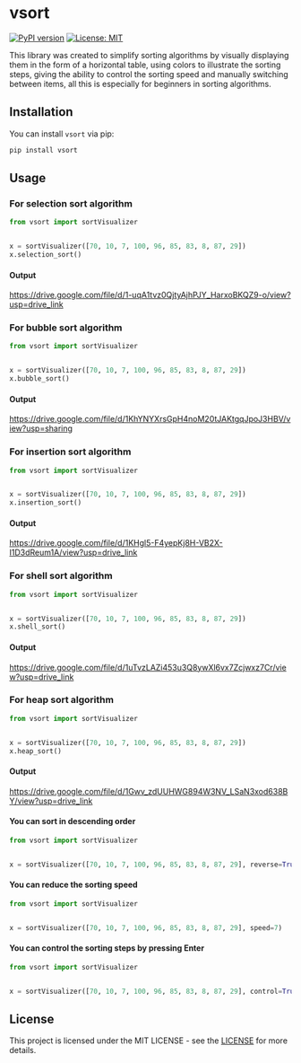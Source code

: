 # vsort


[![PyPI version](https://badge.fury.io/py/vsort.svg)](https://badge.fury.io/py/vsort)
[![License: MIT](https://img.shields.io/badge/License-MIT-yellow.svg)](https://opensource.org/licenses/MIT)


This library was created to simplify sorting algorithms by visually displaying them in the form of a horizontal table, using colors to illustrate the sorting steps, giving the ability to control the sorting speed and manually switching between items, all this is especially for beginners in sorting algorithms.


## Installation


You can install `vsort` via pip:


```bash
pip install vsort
```


## Usage 


### For selection sort algorithm


```python
from vsort import sortVisualizer


x = sortVisualizer([70, 10, 7, 100, 96, 85, 83, 8, 87, 29])
x.selection_sort()
```


#### Output


https://drive.google.com/file/d/1-uqA1tvz0QjtyAjhPJY_HarxoBKQZ9-o/view?usp=drive_link


### For bubble sort algorithm


```python
from vsort import sortVisualizer


x = sortVisualizer([70, 10, 7, 100, 96, 85, 83, 8, 87, 29])
x.bubble_sort()
```


#### Output


https://drive.google.com/file/d/1KhYNYXrsGpH4noM20tJAKtgqJpoJ3HBV/view?usp=sharing


### For insertion sort algorithm


```python
from vsort import sortVisualizer


x = sortVisualizer([70, 10, 7, 100, 96, 85, 83, 8, 87, 29])
x.insertion_sort()
```


#### Output


https://drive.google.com/file/d/1KHgl5-F4yepKj8H-VB2X-I1D3dReum1A/view?usp=drive_link


### For shell sort algorithm


```python
from vsort import sortVisualizer


x = sortVisualizer([70, 10, 7, 100, 96, 85, 83, 8, 87, 29])
x.shell_sort()
```


#### Output


https://drive.google.com/file/d/1uTvzLAZi453u3Q8ywXl6vx7Zcjwxz7Cr/view?usp=drive_link


### For heap sort algorithm


```python
from vsort import sortVisualizer


x = sortVisualizer([70, 10, 7, 100, 96, 85, 83, 8, 87, 29])
x.heap_sort()
```


#### Output


https://drive.google.com/file/d/1Gwv_zdUUHWG894W3NV_LSaN3xod638BY/view?usp=drive_link


#### You can sort in descending order 


```python
from vsort import sortVisualizer


x = sortVisualizer([70, 10, 7, 100, 96, 85, 83, 8, 87, 29], reverse=True)
```


#### You can reduce the sorting speed


```python
from vsort import sortVisualizer


x = sortVisualizer([70, 10, 7, 100, 96, 85, 83, 8, 87, 29], speed=7)
```


#### You can control the sorting steps by pressing Enter


```python
from vsort import sortVisualizer


x = sortVisualizer([70, 10, 7, 100, 96, 85, 83, 8, 87, 29], control=True)
```


## License


This project is licensed under the MIT LICENSE - see the [LICENSE](https://opensource.org/licenses/MIT) for more details.